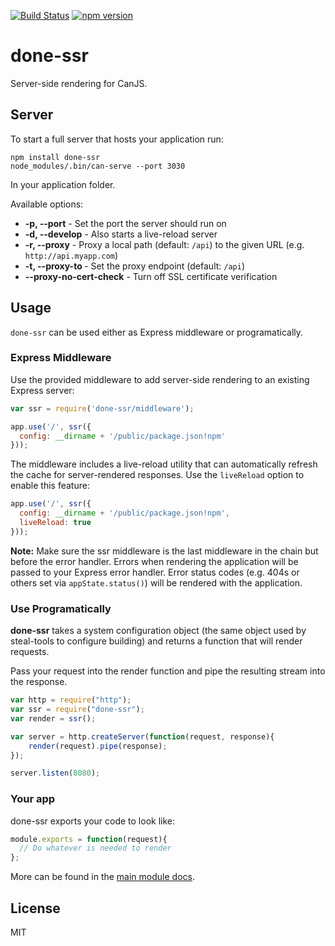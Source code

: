 <!--
@page done-ssr
@group done-ssr.node 0 Node
@group done-ssr.client 1 Client
@group done-ssr.helpers 2 Helpers
@group done-ssr.assets 3 Assets
-->

[![Build Status](https://travis-ci.org/donejs/done-ssr.svg?branch=master)](https://travis-ci.org/donejs/done-ssr)
[![npm version](https://badge.fury.io/js/done-ssr.svg)](http://badge.fury.io/js/done-ssr)

# done-ssr

Server-side rendering for CanJS.

## Server

To start a full server that hosts your application run:

```
npm install done-ssr  
node_modules/.bin/can-serve --port 3030
```

In your application folder.

Available options:

- __-p, --port__ - Set the port the server should run on
- __-d, --develop__ - Also starts a live-reload server
- __-r, --proxy__ <url> - Proxy a local path (default: `/api`) to the given URL (e.g. `http://api.myapp.com`)
- __-t, --proxy-to <path>__ - Set the proxy endpoint (default: `/api`)
- __--proxy-no-cert-check__ - Turn off SSL certificate verification

## Usage

`done-ssr` can be used either as Express middleware or programatically.

### Express Middleware

Use the provided middleware to add server-side rendering to an existing Express server:

```js
var ssr = require('done-ssr/middleware');

app.use('/', ssr({
  config: __dirname + '/public/package.json!npm'
}));
```

The middleware includes a live-reload utility that can automatically refresh the cache for server-rendered responses. Use the `liveReload` option to enable this feature:

```js
app.use('/', ssr({
  config: __dirname + '/public/package.json!npm',
  liveReload: true
}));
```

__Note:__ Make sure the ssr middleware is the last middleware in the chain but before the error handler. Errors when rendering the application will be passed to your Express error handler. Error status codes (e.g. 404s or others set via `appState.status()`) will be rendered with the application.

### Use Programatically

**done-ssr** takes a system configuration object (the same object used by steal-tools to configure building) and returns a function that will render requests.

Pass your request into the render function and pipe the resulting stream into the response.

```js
var http = require("http");
var ssr = require("done-ssr");
var render = ssr();

var server = http.createServer(function(request, response){
	render(request).pipe(response);
});

server.listen(8080);
```

### Your app

done-ssr exports your code to look like:

```js
module.exports = function(request){
  // Do whatever is needed to render
};
```

More can be found in the [main module docs](https://github.com/donejs/done-ssr/blob/master/docs/main.md).

## License

MIT
